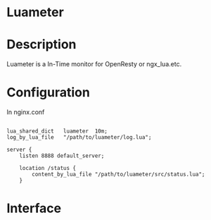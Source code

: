 Luameter
========


Description
===========

Luameter is a In-Time monitor for OpenResty or ngx_lua.etc. 


Configuration
============

In nginx.conf 

``` 

lua_shared_dict   luameter  10m;
log_by_lua_file   "/path/to/luameter/log.lua";

server {
	listen 8888 default_server;

	location /status {
		content_by_lua_file "/path/to/luameter/src/status.lua";
	}
```

Interface
============




